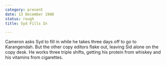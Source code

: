 ```yaml
---
category: present
date: 13 December 1988
status: rough
title: Syd Fills In

---
```



Cameron asks Syd to fill in while he takes three
days off to go to Karangendah. But the other copy editors flake out,
leaving Sid alone on the copy desk. He works three triple shifts,
getting his protein from whiskey and his vitamins from cigarettes.
